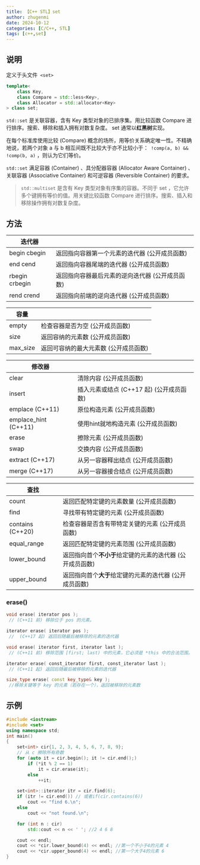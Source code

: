 ```yaml
---
title: 【C++ STL】set
author: zhugenmi
date: 2024-10-12
categories: [C/C++, STL]
tags: [c++,set]
---
```


## 说明

定义于头文件` <set>`

```cpp
template<
    class Key,
    class Compare = std::less<Key>,
    class Allocator = std::allocator<Key>
> class set;
```

`std::set` 是关联容器，含有 Key 类型对象的已排序集。用比较函数 Compare 进行排序。搜索、移除和插入拥有对数复杂度。 set 通常以**红黑树**实现。

在每个标准库使用比较 (Compare) 概念的场所，用等价关系确定唯一性。不精确地说，若两个对象 a 与 b 相互间既不比较大于亦不比较小于：` !comp(a, b) && !comp(b, a)` ，则认为它们等价。

`std::set` 满足容器 (Container) 、具分配器容器 (Allocator Aware Container) 、关联容器 (Associative Container) 和可逆容器 (Reversible Container) 的要求。

>`std::multiset` 是含有 Key 类型对象有序集的容器。不同于 set ，它允许多个键拥有等价的值。用关键比较函数 Compare 进行排序。搜索、插入和移除操作拥有对数复杂度。

## 方法

| 迭代器          |                                                 |
| --------------- | ----------------------------------------------- |
| begin  cbegin   | 返回指向容器第一个元素的迭代器 (公开成员函数)   |
| end  cend       | 返回指向容器尾端的迭代器 (公开成员函数)         |
| rbegin  crbegin | 返回指向容器最后元素的逆向迭代器 (公开成员函数) |
| rend  crend     | 返回指向前端的逆向迭代器 (公开成员函数)         |

| 容量     |                                       |
| -------- | ------------------------------------- |
| empty    | 检查容器是否为空 (公开成员函数)       |
| size     | 返回容纳的元素数 (公开成员函数)       |
| max_size | 返回可容纳的最大元素数 (公开成员函数) |

| 修改器               |                                          |
| -------------------- | ---------------------------------------- |
| clear                | 清除内容 (公开成员函数)                  |
| insert               | 插入元素或结点 (C++17 起) (公开成员函数) |
| emplace (C++11)      | 原位构造元素 (公开成员函数)              |
| emplace_hint (C++11) | 使用hint就地构造元素 (公开成员函数)      |
| erase                | 擦除元素 (公开成员函数)                  |
| swap                 | 交换内容 (公开成员函数)                  |
| extract (C++17)      | 从另一容器释出结点 (公开成员函数)        |
| merge (C++17)        | 从另一容器接合结点 (公开成员函数)        |

| 查找             |                                                           |
| ---------------- | --------------------------------------------------------- |
| count            | 返回匹配特定键的元素数量 (公开成员函数)                   |
| find             | 寻找带有特定键的元素 (公开成员函数)                       |
| contains (C++20) | 检查容器是否含有带特定关键的元素 (公开成员函数)           |
| equal_range      | 返回匹配特定键的元素范围 (公开成员函数)                   |
| lower_bound      | 返回指向首个**不小于**给定键的元素的迭代器 (公开成员函数) |
| upper_bound      | 返回指向首个**大于**给定键的元素的迭代器 (公开成员函数)   |



### erase()

```cpp
void erase( iterator pos );
 // (C++11 前) 移除位于 pos 的元素。

iterator erase( iterator pos );
 //  (C++17 起) 返回后随最后被移除的元素的迭代器

void erase( iterator first, iterator last );
 // (C++11 前) 移除范围 [first; last) 中的元素，它必须是 *this 中的合法范围。

iterator erase( const_iterator first, const_iterator last );
 // (C++11 起) 返回后随最后被移除的元素的迭代器

size_type erase( const key_type& key );
 //移除关键等于 key 的元素（若存在一个），返回被移除的元素数
```

## 示例

```cpp
#include <iostream>
#include <set>
using namespace std;
int main()
{
    set<int> cir{1, 2, 3, 4, 5, 6, 7, 8, 9};
    // 从 c 擦除所有奇数
    for (auto it = cir.begin(); it != cir.end();)
        if (*it % 2 == 1)
            it = cir.erase(it);
        else
            ++it;

    set<int>::iterator itr = cir.find(6);
    if (itr != cir.end()) // 或者if(cir.contains(6))
        cout << "find 6.\n";
    else
        cout << "not found.\n";

    for (int n : cir)
        std::cout << n << ' '; //2 4 6 8

    cout << endl;
    cout << *cir.lower_bound(4) << endl; //第一个不小于4的元素 4
    cout << *cir.upper_bound(4) << endl; //第一个大于4的元素 6
}
```

